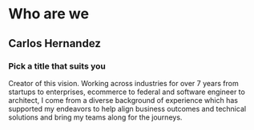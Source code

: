 # Who are we

## Carlos Hernandez
### Pick a title that suits you
Creator of this vision. Working across industries for over 7 years from startups to enterprises, ecommerce to federal and software engineer to architect, I come from a diverse background of experience which has supported my endeavors to help align business outcomes and technical solutions and bring my teams along for the journeys. 

